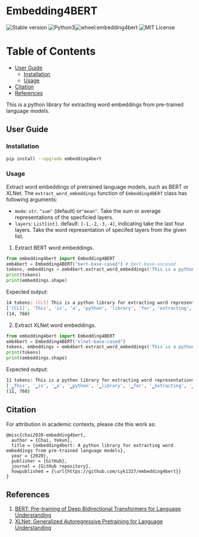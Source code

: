 # Embedding4BERT

![Stable version](https://img.shields.io/pypi/v/embedding4bert)
![Python3](https://img.shields.io/pypi/pyversions/embedding4bert)![wheel:embedding4bert](https://img.shields.io/pypi/wheel/embedding4bert)
![MIT License](https://img.shields.io/pypi/l/embedding4bert)

<!--![Download](https://img.shields.io/pypi/dm/embedding4bert)-->

Table of Contents
=================

- [User Guide](https://github.com/cyk1337/embedding4bert/#user-guide)
    - [Installation](https://github.com/cyk1337/embedding4bert/#installation)
    - [Usage](https://github.com/cyk1337/embedding4bert/#usage)
- [Citation](https://github.com/cyk1337/embedding4bert/#citation)
- [References](https://github.com/cyk1337/embedding4bert/#references)

This is a python library for extracting word embeddings from pre-trained language models. 

## User Guide
### Installation
```bash
pip install --upgrade embedding4bert
```

### Usage

Extract word embeddings of pretrained language models, such as BERT or XLNet.
The `extract_word_embeddings` function of `Embedding4BERT` class has following arguments:
- `mode`: `str`. `"sum"` (default) or`"mean"`. Take the sum or average representations of the specficied layers. 
- `layers`: `List[int]`. default: `[-1,-2,-3,-4]`, indicating take the last four layers. Take the word representation of specifed layers from the given list.

1. Extract BERT word embeddings.
```python
from embedding4bert import Embedding4BERT
emb4bert = Embedding4BERT("bert-base-cased") # bert-base-uncased
tokens, embeddings = emb4bert.extract_word_embeddings('This is a python library for extracting word representations from BERT.', mode="sum", layers=[-1,-2,-3,-4]) # Take the sum of last four layers
print(tokens)
print(embeddings.shape)
```

Expected output:
```bash
14 tokens: [CLS] This is a python library for extracting word representations from BERT. [SEP], 19 word-tokens: ['[CLS]', 'This', 'is', 'a', 'p', '##yt', '##hon', 'library', 'for', 'extract', '##ing', 'word', 'representations', 'from', 'B', '##ER', '##T', '.', '[SEP]']
['[CLS]', 'This', 'is', 'a', 'python', 'library', 'for', 'extracting', 'word', 'representations', 'from', 'BERT', '.', '[SEP]']
(14, 768)
```

2. Extract XLNet word embeddings.
```python
from embedding4bert import Embedding4BERT
emb4bert = Embedding4BERT("xlnet-base-cased")
tokens, embeddings = emb4bert.extract_word_embeddings('This is a python library for extracting word representations from XLNet.', mode="mean", layers=[-1,-2,-3,]) # Take the mean embeddings of last three layers
print(tokens)
print(embeddings.shape)
```

Expected output:
```bash
11 tokens: This is a python library for extracting word representations from BERT., 16 word-tokens: ['▁This', '▁is', '▁a', '▁', 'py', 'thon', '▁library', '▁for', '▁extract', 'ing', '▁word', '▁representations', '▁from', '▁B', 'ERT', '.']
['▁This', '▁is', '▁a', '▁python', '▁library', '▁for', '▁extracting', '▁word', '▁representations', '▁from', '▁BERT.']
(11, 768)
```


## Citation
For attribution in academic contexts, please cite this work as:
```
@misc{chai2020-embedding4bert,
  author = {Chai, Yekun},
  title = {embedding4bert: A python library for extracting word embeddings from pre-trained language models},
  year = {2020},
  publisher = {GitHub},
  journal = {GitHub repository},
  howpublished = {\url{https://github.com/cyk1337/embedding4bert}}
}
```


## References
1. [BERT: Pre-training of Deep Bidirectional Transformers for Language Understanding](https://arxiv.org/abs/1810.04805)
2. [XLNet: Generalized Autoregressive Pretraining for Language Understanding](https://arxiv.org/abs/1906.08237)
